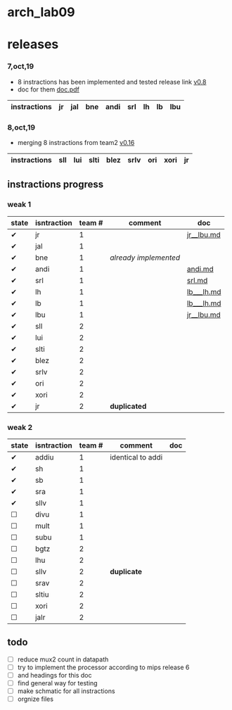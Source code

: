 # arch_lab09

# releases
### 7,oct,19
* 8 instractions has been implemented and tested release link
[v0.8](https://github.com/abdo1819/arch_lab09/releases/tag/v0.8)
* doc for them [doc.pdf](Doc/doc10_7_2019__latest004.pdf)

instractions |jr    | jal| bne| andi| srl| lh   | lb | lbu
-----        |----|----|----|-----|----|----- |----|----        

### 8,oct,19
* merging 8 instractions from team2 [v0.16](https://github.com/abdo1819/arch_lab09/releases/tag/v0.16)

instractions |sll|lui|slti|blez|srlv|ori|xori|jr
-----        |----|----|----|-----|----|----- |----|---- 

## instractions progress
### weak 1
state|isntraction| team #  |comment            | doc 
-----|-----------|---------|-------------------|---------
✔    |jr         |     1   |                        |[jr__lbu.md](Doc/README__jr___lbu.md) 
✔    |jal        |     1   |                        | 
✔    |bne        |     1   |*already implemented*   | 
✔    |andi       |     1   |                        |[andi.md](Doc/andi.md)
✔    |srl        |     1   |                        |[srl.md](Doc/srl.md)
✔    |lh         |     1   |                        |[lb___lh.md](Doc/README___lb___lh.md)
✔    |lb         |     1   |                        |[lb___lh.md](Doc/README___lb___lh.md)
✔    |lbu        |     1   |                        |[jr__lbu.md](Doc/README__jr___lbu.md)
✔    |sll        |     2    |                       |
✔    |lui        |     2    |                       |
✔    |slti       |     2    |                       |
✔    |blez       |     2    |                       |
✔    |srlv       |     2    |                       | 
✔    |ori        |     2    |                       | 
✔    |xori       |     2    |                       | 
✔    |jr         |     2    |**duplicated**|
### weak 2
state|isntraction| team #  |comment            | doc 
-----|-----------|---------|-------------------|---------
✔    |addiu      |     1   |identical to addi       |    
✔    |sh         |     1   |                        |                              
✔    |sb         |     1   |                        |                              
✔    |sra        |     1   |                        |                               
✔    |sllv       |     1   |                        |                               
☐    |divu       |     1   |                        |                               
☐    |mult       |     1   |                        |                               
☐    |subu       |     1   |                        |                               
☐    |bgtz       |     2   |                        |
☐    |lhu        |     2   |                        |
☐    |sllv       |     2   |**duplicate**           |
☐    |srav       |     2   |                        |
☐    |sltiu      |     2   |                        |
☐    |xori       |     2   |                        |
☐    |jalr       |     2   |                        |


## todo 
- [ ] reduce mux2 count in datapath
- [ ] try to implement the processor according to  mips release 6
- [ ] and headings for this doc
- [ ] find general way for testing
- [ ] make schmatic for all instractions
- [ ] orgnize files
